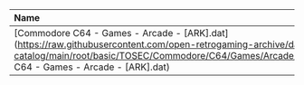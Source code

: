 |Name|Size|
|:---|---:|
|[Commodore C64 - Games - Arcade - [ARK].dat](https://raw.githubusercontent.com/open-retrogaming-archive/dat-catalog/main/root/basic/TOSEC/Commodore/C64/Games/Arcade/[ARK]/Commodore C64 - Games - Arcade - [ARK].dat)|1293|
